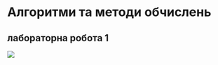 # Алгоритми та методи обчислень
## лабораторна робота 1

![](file:///C:/Users/julia/Downloads/photo_2020-01-21_14-50-20.jpg)
